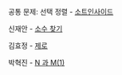 공통 문제: 선택 정렬 - [소트인사이드](https://www.acmicpc.net/problem/1427)

신재안 - [소수 찾기](https://www.acmicpc.net/problem/1978)

김효정 - [제로](https://www.acmicpc.net/problem/10773)

박혁진 - [N 과 M(1)](https://www.acmicpc.net/problem/15649)
